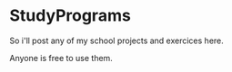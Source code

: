 # StudyPrograms

So i'll post any of my school projects and exercices here.

Anyone is free to use them.
